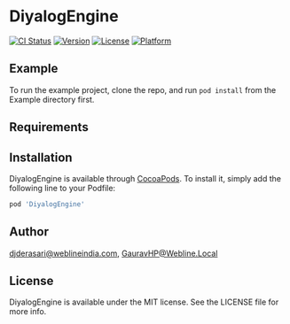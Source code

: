 # DiyalogEngine

[![CI Status](https://img.shields.io/travis/djderasari@weblineindia.com/DiyalogEngine.svg?style=flat)](https://travis-ci.org/djderasari@weblineindia.com/DiyalogEngine)
[![Version](https://img.shields.io/cocoapods/v/DiyalogEngine.svg?style=flat)](https://cocoapods.org/pods/DiyalogEngine)
[![License](https://img.shields.io/cocoapods/l/DiyalogEngine.svg?style=flat)](https://cocoapods.org/pods/DiyalogEngine)
[![Platform](https://img.shields.io/cocoapods/p/DiyalogEngine.svg?style=flat)](https://cocoapods.org/pods/DiyalogEngine)

## Example

To run the example project, clone the repo, and run `pod install` from the Example directory first.

## Requirements

## Installation

DiyalogEngine is available through [CocoaPods](https://cocoapods.org). To install
it, simply add the following line to your Podfile:

```ruby
pod 'DiyalogEngine'
```

## Author

djderasari@weblineindia.com, GauravHP@Webline.Local

## License

DiyalogEngine is available under the MIT license. See the LICENSE file for more info.
